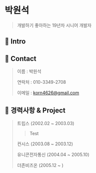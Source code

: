 # 박원석
> 개발하기 좋아하는 19년차 시니어 개발자

## :pushpin: Intro

## :pushpin: Contact
> 이름 : 박원석
> 
> 연락처 : 010-3349-2708
> 
> 이메일 : korn4626@gmail.com
> 

## :pushpin: 경력사항 & Project
> 트립스 (2002.02 ~ 2003.03)
> > Test
> > 
> 컨시스 (2003.08 ~ 2003.12)
> 
> 유니콘전자통신 (2004.04 ~ 2005.10)
> 
> 더존비즈온 (2005.12 ~ )



<!-- Markdown link & img dfn's -->
[tbook]: https://github.com/korn4626/portfolio/blob/main/%E1%84%89%E1%85%B3%E1%84%8F%E1%85%B3%E1%84%85%E1%85%B5%E1%86%AB%E1%84%89%E1%85%A3%E1%86%BA%202021-11-16%20%E1%84%8B%E1%85%A9%E1%84%92%E1%85%AE%204.05.33.png?raw=true
